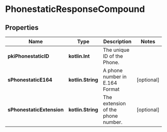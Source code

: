 
# PhonestaticResponseCompound

## Properties
Name | Type | Description | Notes
------------ | ------------- | ------------- | -------------
**pkiPhonestaticID** | **kotlin.Int** | The unique ID of the Phone. | 
**sPhonestaticE164** | **kotlin.String** | A phone number in E.164 Format |  [optional]
**sPhonestaticExtension** | **kotlin.String** | The extension of the phone number. |  [optional]



